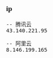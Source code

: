 <span  style="font-family: Simsun,serif; font-size: 17px; ">

### ip

~~~
-- 腾讯云
43.140.221.95

-- 阿里云
8.146.199.165
~~~

</span>